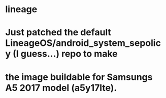 # lineage
# Just patched the default LineageOS/android_system_sepolicy (I guess...) repo to make
# the image buildable for Samsungs A5 2017 model (a5y17lte).
